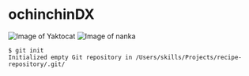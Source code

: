 # ochinchinDX
![Image of Yaktocat](https://octodex.github.com/images/yaktocat.png)
![Image of nanka](https://pbs.twimg.com/media/F0lML4caQAEAS-X?format=jpg&name=small)
```
$ git init
Initialized empty Git repository in /Users/skills/Projects/recipe-repository/.git/
```
